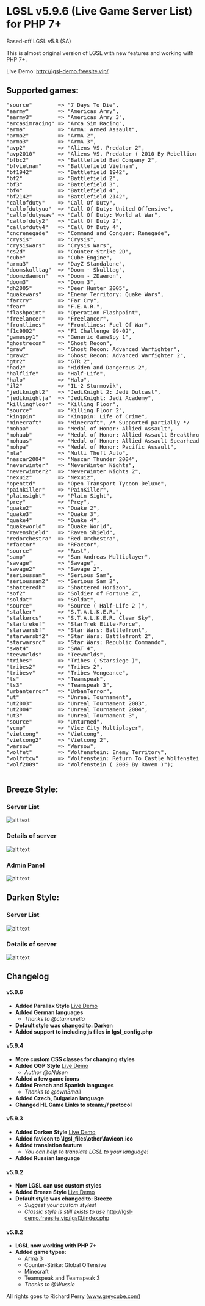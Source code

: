 # LGSL v5.9.6 (Live Game Server List) for PHP 7+
Based-off LGSL v5.8 (SA)

This is almost original version of LGSL with new features and working with PHP 7+.

Live Demo: http://lgsl-demo.freesite.vip/

## Supported games:
<pre>
"source"        => "7 Days To Die",
"aarmy"         => "Americas Army",
"aarmy3"        => "Americas Army 3",
"arcasimracing" => "Arca Sim Racing",
"arma"          => "ArmA: Armed Assault",
"arma2"         => "ArmA 2",
"arma3"         => "ArmA 3",
"avp2"          => "Aliens VS. Predator 2",
"avp2010"       => "Aliens VS. Predator ( 2010 By Rebellion )",
"bfbc2"         => "Battlefield Bad Company 2",
"bfvietnam"     => "Battlefield Vietnam",
"bf1942"        => "Battlefield 1942",
"bf2"           => "Battlefield 2",
"bf3"           => "Battlefield 3",
"bf4"           => "Battlefield 4",
"bf2142"        => "Battlefield 2142",
"callofduty"    => "Call Of Duty",
"callofdutyuo"  => "Call Of Duty: United Offensive",
"callofdutywaw" => "Call Of Duty: World at War",
"callofduty2"   => "Call Of Duty 2",
"callofduty4"   => "Call Of Duty 4",
"cncrenegade"   => "Command and Conquer: Renegade",
"crysis"        => "Crysis",
"crysiswars"    => "Crysis Wars",
"cs2d"          => "Counter-Strike 2D",
"cube"          => "Cube Engine",
"arma3"         => "DayZ Standalone",
"doomskulltag"  => "Doom - Skulltag",
"doomzdaemon"   => "Doom - ZDaemon",
"doom3"         => "Doom 3",
"dh2005"        => "Deer Hunter 2005",
"quakewars"     => "Enemy Territory: Quake Wars",
"farcry"        => "Far Cry",
"fear"          => "F.E.A.R.",
"flashpoint"    => "Operation Flashpoint",
"freelancer"    => "Freelancer",
"frontlines"    => "Frontlines: Fuel Of War",
"f1c9902"       => "F1 Challenge 99-02",
"gamespy1"      => "Generic GameSpy 1",
"ghostrecon"    => "Ghost Recon",
"graw"          => "Ghost Recon: Advanced Warfighter",
"graw2"         => "Ghost Recon: Advanced Warfighter 2",
"gtr2"          => "GTR 2",
"had2"          => "Hidden and Dangerous 2",
"halflife"      => "Half-Life",
"halo"          => "Halo",
"il2"           => "IL-2 Sturmovik",
"jediknight2"   => "JediKnight 2: Jedi Outcast",
"jediknightja"  => "JediKnight: Jedi Academy",
"killingfloor"  => "Killing Floor",
"source"		=> "Killing Floor 2",
"kingpin"       => "Kingpin: Life of Crime",
"minecraft"     => "Minecraft", /* Supported partially */
"mohaa"         => "Medal of Honor: Allied Assault",
"mohaab"        => "Medal of Honor: Allied Assault Breakthrough",
"mohaas"        => "Medal of Honor: Allied Assault Spearhead",
"mohpa"         => "Medal of Honor: Pacific Assault",
"mta"           => "Multi Theft Auto",
"nascar2004"    => "Nascar Thunder 2004",
"neverwinter"   => "NeverWinter Nights",
"neverwinter2"  => "NeverWinter Nights 2",
"nexuiz"        => "Nexuiz",
"openttd"       => "Open Transport Tycoon Deluxe",
"painkiller"    => "PainKiller",
"plainsight"    => "Plain Sight",
"prey"          => "Prey",
"quake2"        => "Quake 2",
"quake3"        => "Quake 3",
"quake4"        => "Quake 4",
"quakeworld"    => "Quake World",
"ravenshield"   => "Raven Shield",
"redorchestra"  => "Red Orchestra",
"rfactor"       => "RFactor",
"source"       	=> "Rust",
"samp"          => "San Andreas Multiplayer",
"savage"        => "Savage",
"savage2"       => "Savage 2",
"serioussam"    => "Serious Sam",
"serioussam2"   => "Serious Sam 2",
"shatteredh"    => "Shattered Horizon",
"sof2"          => "Soldier of Fortune 2",
"soldat"        => "Soldat",
"source"        => "Source ( Half-Life 2 )",
"stalker"       => "S.T.A.L.K.E.R.",
"stalkercs"     => "S.T.A.L.K.E.R. Clear Sky",
"startrekef"    => "StarTrek Elite-Force",
"starwarsbf"    => "Star Wars: Battlefront",
"starwarsbf2"   => "Star Wars: Battlefront 2",
"starwarsrc"    => "Star Wars: Republic Commando",
"swat4"         => "SWAT 4",
"teeworlds"     => "Teeworlds",
"tribes"        => "Tribes ( Starsiege )",
"tribes2"       => "Tribes 2",
"tribesv"       => "Tribes Vengeance",
"ts"            => "Teamspeak",
"ts3"           => "Teamspeak 3",
"urbanterror"   => "UrbanTerror",
"ut"            => "Unreal Tournament",
"ut2003"        => "Unreal Tournament 2003",
"ut2004"        => "Unreal Tournament 2004",
"ut3"           => "Unreal Tournament 3",
"source"        => "Unturned",
"vcmp"          => "Vice City Multiplayer",
"vietcong"      => "Vietcong",
"vietcong2"     => "Vietcong 2",
"warsow"        => "Warsow",
"wolfet"        => "Wolfenstein: Enemy Territory",
"wolfrtcw"      => "Wolfenstein: Return To Castle Wolfenstein",
"wolf2009"      => "Wolfenstein ( 2009 By Raven )");
 </pre>
 ## Breeze Style:
 ### Server List
 ![alt text](https://i.imgur.com/Rq1BoY0.png)
 ### Details of server
 ![alt text](https://i.imgur.com/vB2PVHI.png)
 ### Admin Panel
 ![alt text](https://i.imgur.com/oQC1hkX.png)
 ## Darken Style:
 ### Server List
 ![alt text](https://i.imgur.com/hnPcDSr.png)
 ### Details of server
 ![alt text](https://i.imgur.com/LM3sBVM.png)
 
## Changelog
#### v5.9.6
- **Added Parallax Style** [Live Demo](http://lgsl-demo.freesite.vip/lgsl5/index.php)
- **Added German languages**
	- *Thanks to @ctannurella*
- **Default style was changed to: Darken**
- **Added support to including js files in lgsl_config.php**
#### v5.9.4
- **More custom CSS classes for changing styles**
- **Added OGP Style** [Live Demo](http://lgsl-demo.freesite.vip/lgsl4/index.php)
	- *Author @oNdsen*
- **Added a few game icons**
- **Added French and Spanish languages**
	- *Thanks to @own3mall*
- **Added Czech, Bulgarian language**
- **Changed HL Game Links to steam:// protocol**
#### v5.9.3
- **Added Darken Style** [Live Demo](http://lgsl-demo.freesite.vip/lgsl2/index.php)
- **Added favicon to \lgsl_files\other\favicon.ico**
- **Added translation feature**
	- *You can help to translate LGSL to your language!*
- **Added Russian language**
#### v5.9.2
- **Now LGSL can use custom styles**
- **Added Breeze Style** [Live Demo](http://lgsl-demo.freesite.vip/lgsl/index.php)
- **Default style was changed to: Breeze**
	- *Suggest your custom styles!*
	- *Classic style is still exists to use* http://lgsl-demo.freesite.vip/lgsl3/index.php
#### v5.8.2
- **LGSL now working with PHP 7+**
- **Added game types:**
  - Arma 3
  - Counter-Strike: Global Offensive
  - Minecraft
  - Teamspeak and Teamspeak 3
  - *Thanks to @Wussie*

All rights goes to Richard Perry (www.greycube.com)
